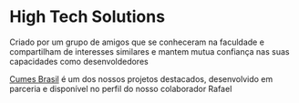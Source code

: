 # High Tech Solutions

Criado por um grupo de amigos que se conheceram na faculdade e compartilham de interesses similares e mantem mutua confiança nas suas capacidades como desenvoldedores

[Cumes Brasil](https://github.com/rafael-ventura/cumes-brasil) é um dos nossos projetos destacados, desenvolvido em parceria e disponível no perfil do nosso colaborador Rafael 



